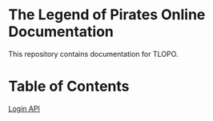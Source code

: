 # The Legend of Pirates Online Documentation

This repository contains documentation for TLOPO.

# Table of Contents

[Login API](login.md)
